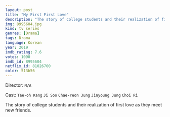 ```yaml
---
layout: post
title: "My First First Love"
description: "The story of college students and their realization of first love as they meet new friends..."
img: 8995604.jpg
kind: tv series
genres: [Drama]
tags: Drama 
language: Korean
year: 2019
imdb_rating: 7.6
votes: 1090
imdb_id: 8995604
netflix_id: 81026700
color: 513b56
---
```

Director: `N/A`  

Cast: `Tae-oh Kang` `Ji Soo` `Chae-Yeon Jung` `Jinyoung Jung` `Choi Ri` 

The story of college students and their realization of first love as they meet new friends.